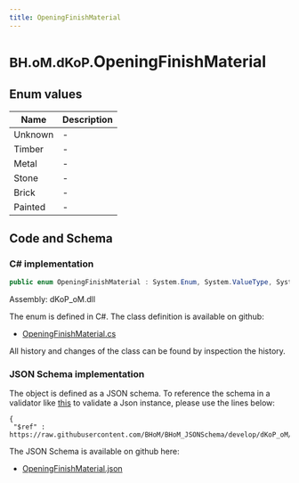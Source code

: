 ```yaml
---
title: OpeningFinishMaterial
---
```


# <small>BH.oM.dKoP.</small>**OpeningFinishMaterial**



## Enum values

| Name            | Description                                                    |
|-----------------|----------------------------------------------------------------|
| Unknown |  -  |
| Timber |  -  |
| Metal |  -  |
| Stone |  -  |
| Brick |  -  |
| Painted |  -  |


## Code and Schema

### C# implementation

``` C# title="C#"
public enum OpeningFinishMaterial : System.Enum, System.ValueType, System.IComparable, System.ISpanFormattable, System.IFormattable, System.IConvertible
```

Assembly: dKoP_oM.dll

The enum is defined in C#. The class definition is available on github:

- [OpeningFinishMaterial.cs](https://github.com/BHoM/dKoP_Toolkit/blob/develop/dKoP_oM/Geometry\Enums\OpeningFinishMaterial.cs)

All history and changes of the class can be found by inspection the history.
### JSON Schema implementation

The object is defined as a JSON schema. To reference the schema in a validator like [this](https://www.jsonschemavalidator.net/) to validate a Json instance, please use the lines below:

``` { .json .copy .select } title="JSON Schema"
{
 "$ref" : https://raw.githubusercontent.com/BHoM/BHoM_JSONSchema/develop/dKoP_oM/OpeningFinishMaterial.json}
```

The JSON Schema is available on github here:

- [OpeningFinishMaterial.json](https://github.com/BHoM/BHoM_JSONSchema/blob/develop/dKoP_oM/OpeningFinishMaterial.json)
